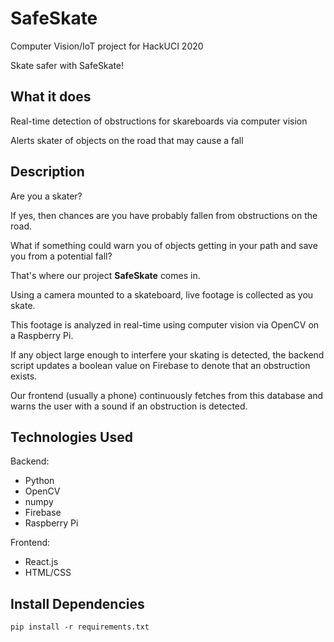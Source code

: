 # SafeSkate

Computer Vision/IoT project for HackUCI 2020

Skate safer with SafeSkate!


## What it does

Real-time detection of obstructions for skareboards via computer vision

Alerts skater of objects on the road that may cause a fall


## Description

Are you a skater?

If yes, then chances are you have probably fallen from obstructions on the road.

What if something could warn you of objects getting in your path and save you from a potential fall?

That's where our project **SafeSkate** comes in.

Using a camera mounted to a skateboard, live footage is collected as you skate.

This footage is analyzed in real-time using computer vision via OpenCV on a Raspberry Pi.

If any object large enough to interfere your skating is detected, the backend script updates
a boolean value on Firebase to denote that an obstruction exists. 

Our frontend (usually a phone) continuously fetches from this database and warns the user with 
a sound if an obstruction is detected.


## Technologies Used

Backend:

* Python
* OpenCV
* numpy
* Firebase
* Raspberry Pi

Frontend:

* React.js
* HTML/CSS


## Install Dependencies
`pip install -r requirements.txt`
